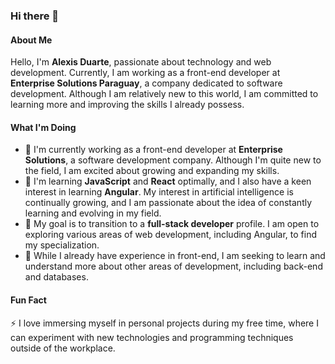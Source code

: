 ### Hi there 👋

#### About Me
Hello, I'm **Alexis Duarte**, passionate about technology and web development. Currently, I am working as a front-end developer at **Enterprise Solutions Paraguay**, a company dedicated to software development. Although I am relatively new to this world, I am committed to learning more and improving the skills I already possess.

#### What I'm Doing
- 🔭 I'm currently working as a front-end developer at **Enterprise Solutions**, a software development company. Although I'm quite new to the field, I am excited about growing and expanding my skills.
- 🌱 I'm learning **JavaScript** and **React** optimally, and I also have a keen interest in learning **Angular**. My interest in artificial intelligence is continually growing, and I am passionate about the idea of constantly learning and evolving in my field.
- 👯 My goal is to transition to a **full-stack developer** profile. I am open to exploring various areas of web development, including Angular, to find my specialization.
- 🤔 While I already have experience in front-end, I am seeking to learn and understand more about other areas of development, including back-end and databases.

#### Fun Fact
⚡ I love immersing myself in personal projects during my free time, where I can experiment with new technologies and programming techniques outside of the workplace.
